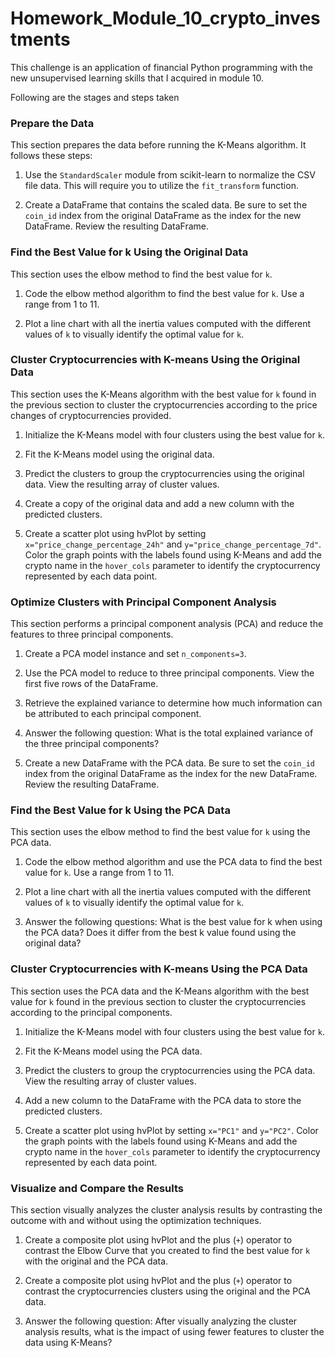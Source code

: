 # Homework_Module_10_crypto_investments
This challenge is an application of financial Python programming with the new unsupervised learning skills that I acquired in module 10.

Following are the stages and steps taken

### Prepare the Data

This section prepares the data before running the K-Means algorithm. It follows these steps:

1. Use the `StandardScaler` module from scikit-learn to normalize the CSV file data. This will require you to utilize the `fit_transform` function.

2. Create a DataFrame that contains the scaled data. Be sure to set the `coin_id` index from the original DataFrame as the index for the new DataFrame. Review the resulting DataFrame.

### Find the Best Value for k Using the Original Data

This section uses the elbow method to find the best value for `k`.

1. Code the elbow method algorithm to find the best value for `k`. Use a range from 1 to 11. 

2. Plot a line chart with all the inertia values computed with the different values of `k` to visually identify the optimal value for `k`.


### Cluster Cryptocurrencies with K-means Using the Original Data

This section uses the K-Means algorithm with the best value for `k` found in the previous section to cluster the cryptocurrencies according to the price changes of cryptocurrencies provided.

1. Initialize the K-Means model with four clusters using the best value for `k`. 

2. Fit the K-Means model using the original data.

3. Predict the clusters to group the cryptocurrencies using the original data. View the resulting array of cluster values.

4. Create a copy of the original data and add a new column with the predicted clusters.

5. Create a scatter plot using hvPlot by setting `x="price_change_percentage_24h"` and `y="price_change_percentage_7d"`. Color the graph points with the labels found using K-Means and add the crypto name in the `hover_cols` parameter to identify the cryptocurrency represented by each data point.

### Optimize Clusters with Principal Component Analysis

This section performs a principal component analysis (PCA) and reduce the features to three principal components.

1. Create a PCA model instance and set `n_components=3`.

2. Use the PCA model to reduce to three principal components. View the first five rows of the DataFrame. 

3. Retrieve the explained variance to determine how much information can be attributed to each principal component.

4. Answer the following question: What is the total explained variance of the three principal components?

5. Create a new DataFrame with the PCA data. Be sure to set the `coin_id` index from the original DataFrame as the index for the new DataFrame. Review the resulting DataFrame.

### Find the Best Value for k Using the PCA Data

This section uses the elbow method to find the best value for `k` using the PCA data.

1. Code the elbow method algorithm and use the PCA data to find the best value for `k`. Use a range from 1 to 11. 

2. Plot a line chart with all the inertia values computed with the different values of `k` to visually identify the optimal value for `k`.

3. Answer the following questions: What is the best value for k when using the PCA data? Does it differ from the best k value found using the original data?

### Cluster Cryptocurrencies with K-means Using the PCA Data

This section uses the PCA data and the K-Means algorithm with the best value for `k` found in the previous section to cluster the cryptocurrencies according to the principal components.

1. Initialize the K-Means model with four clusters using the best value for `k`. 

2. Fit the K-Means model using the PCA data.

3. Predict the clusters to group the cryptocurrencies using the PCA data. View the resulting array of cluster values.

4. Add a new column to the DataFrame with the PCA data to store the predicted clusters.

5. Create a scatter plot using hvPlot by setting `x="PC1"` and `y="PC2"`. Color the graph points with the labels found using K-Means and add the crypto name in the `hover_cols` parameter to identify the cryptocurrency represented by each data point.

### Visualize and Compare the Results

This section visually analyzes the cluster analysis results by contrasting the outcome with and without using the optimization techniques.

1. Create a composite plot using hvPlot and the plus (`+`) operator to contrast the Elbow Curve that you created to find the best value for `k` with the original and the PCA data.

2. Create a composite plot using hvPlot and the plus (`+`) operator to contrast the cryptocurrencies clusters using the original and the PCA data.

3. Answer the following question: After visually analyzing the cluster analysis results, what is the impact of using fewer features to cluster the data using K-Means?



